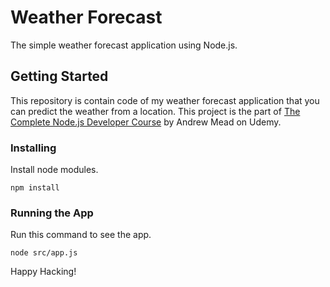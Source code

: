 # Weather Forecast

The simple weather forecast application using Node.js.

## Getting Started

This repository is contain code of my weather forecast application that you can predict the weather from a location.
This project is the part of [The Complete Node.js Developer Course](https://www.udemy.com/the-complete-nodejs-developer-course-2/) by Andrew Mead on Udemy.

### Installing

Install node modules.

```
npm install
```

### Running the App

Run this command to see the app.

```
node src/app.js
```

Happy Hacking!
